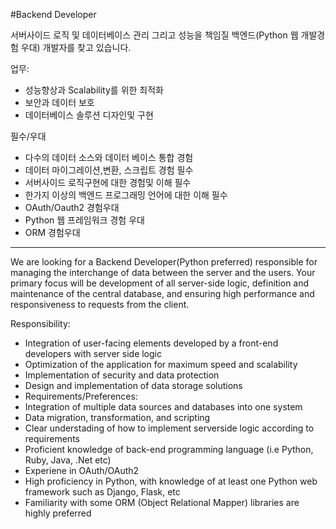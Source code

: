 #Backend Developer

서버사이드 로직 및 데이터베이스 관리 그리고 성능을 책임질 백엔드(Python 웹 개발경험 우대) 개발자를 찾고 있습니다.  

업무:
- 성능향상과 Scalability를 위한 최적화
- 보안과 데이터 보호
- 데이터베이스 솔루션 디자인및 구현

필수/우대
- 다수의 데이터 소스와 데이터 베이스 통합 경험 
- 데이터 마이그레이션,변환, 스크립트 경험 필수
- 서버사이드 로직구현에 대한 경험및 이해 필수
- 한가지 이상의 백엔드 프로그래밍 언어에 대한 이해 필수
- OAuth/Oauth2 경험우대
- Python 웹 프레임워크 경험 우대
- ORM 경험우대

-----------------------

We are looking for a Backend Developer(Python preferred) responsible for managing the interchange of data between the server and the users. Your primary focus will be development of all server-side logic, definition and maintenance of the central database, and ensuring high performance and responsiveness to requests from the client.

Responsibility:
- Integration of user-facing elements developed by a front-end developers with server side logic
- Optimization of the application for maximum speed and scalability
- Implementation of security and data protection
- Design and implementation of data storage solutions
- Requirements/Preferences:
- Integration of multiple data sources and databases into one system
- Data migration, transformation, and scripting
- Clear understading of how to implement serverside logic according to requirements
- Proficient knowledge of back-end programming language (i.e Python, Ruby, Java, .Net etc)
- Experiene in OAuth/OAuth2
- High proficiency in Python, with knowledge of at least one Python web framework such as Django, Flask, etc
- Familiarity with some ORM (Object Relational Mapper) libraries are highly preferred
